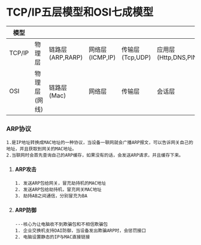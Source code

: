 # TCP/IP五层模型和OSI七成模型

| 模型   |              |                  |                 |                 |                       |        |        |
| ------ | ------------ | ---------------- | --------------- | --------------- | --------------------- | ------ | ------ |
| TCP/IP | 物理层       | 链路层(ARP,RARP) | 网络层(ICMP,IP) | 传输层(Tcp,UDP) | 应用层(Http,DNS,PING) |        |        |
| OSI    | 物理层(网线) | 链路层(Mac)      | 网络层          | 传输层          | 会话层                | 表示层 | 应用层 |



### ARP协议

```
1.是IP地址转换成MAC地址的一种协议，当设备一联网就会广播ARP报文，可以告诉网关自己的地址，并且获取到网关的MAC地址。
2.当联网时会首先查询自己的ARP缓存，如果没有的话，会发送ARP请求，并且缓存下来。
```

1. #### ARP攻击

   ```
   1. 发送ARP包给网关，冒充劫持机的MAC地址
   2. 发送ARP包给劫持机，冒充网关MAC地址
   3. 劫持AB之间通信，分别冒充为BA
   ```

2. #### ARP防御

   ```
   ---核心为让电脑收不到欺骗包和不相信欺骗包
   1. 企业交换机支持DAI防御，当设备发出欺骗ARP时，会惩罚接口
   2. 电脑设置静态的IP与MAC直接链接
   ```

   
